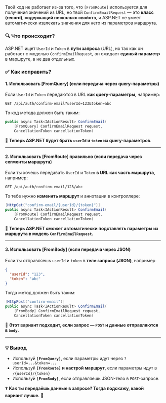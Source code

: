 Твой код не работает из-за того, что `[FromRoute]` используется для получения значений из URL, но твой `ConfirmEmailRequest` — это **класс (record), содержащий несколько свойств**, и ASP.NET не умеет автоматически извлекать значения для него из параметров маршрута.

### 🔍 **Что происходит?**

ASP.NET ищет `UserId` и `Token` в **пути запроса** (URL), но так как он работает с моделью `ConfirmEmailRequest`, он ожидает **единый параметр** в маршруте, а не два отдельных.

### ✅ **Как исправить?**

#### **1. Использовать [FromQuery] (если передача через query-параметры)**

Если `UserId` и `Token` передаются в URL **как query-параметры**, например:

```
GET /api/auth/confirm-email?userId=123&token=abc
```

То код метода должен быть таким:

```csharp
public async Task<IActionResult> ConfirmEmail(
    [FromQuery] ConfirmEmailRequest request, 
    CancellationToken cancellationToken)
```

🔹 **Теперь ASP.NET будет брать `userId` и `token` из query-параметров.**

---

#### **2. Использовать [FromRoute] правильно (если передача через сегменты маршрута)**

Если ты хочешь передавать `UserId` и `Token` **в URL как часть маршрута**, например:

```
GET /api/auth/confirm-email/123/abc
```

То тебе нужно **изменить маршрут** и аннотации в контроллере:

```csharp
[HttpGet("confirm-email/{userId}/{token}")]
public async Task<IActionResult> ConfirmEmail(
    [FromRoute] ConfirmEmailRequest request, 
    CancellationToken cancellationToken)
```

🔹 **Теперь ASP.NET сможет автоматически подставлять параметры из маршрута в модель `ConfirmEmailRequest`.**

---

#### **3. Использовать [FromBody] (если передача через JSON)**

Если ты отправляешь `userId` и `token` в **теле запроса (JSON)**, например:

```json
{
  "userId": "123",
  "token": "abc"
}
```

Тогда метод должен быть таким:

```csharp
[HttpPost("confirm-email")]
public async Task<IActionResult> ConfirmEmail(
    [FromBody] ConfirmEmailRequest request, 
    CancellationToken cancellationToken)
```

🔹 **Этот вариант подходит, если запрос — `POST` и данные отправляются в `body`.**

---

### 💡 **Вывод**

- Используй **`[FromQuery]`**, если параметры идут через `?userId=...&token=...`
- Используй **`[FromRoute]` и настрой маршрут**, если параметры идут в `/{userId}/{token}`
- Используй **`[FromBody]`**, если отправляешь JSON-тело в `POST`-запросе.

❓ **Как ты передаёшь данные в запросе? Тогда подскажу, какой вариант лучше.** 🚀